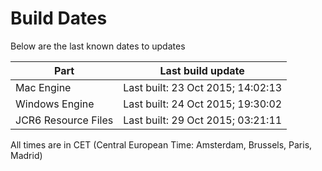 # Build Dates

Below are the last known dates to updates

Part | Last build update
-----|-----
Mac Engine | Last built: 23 Oct 2015; 14:02:13
Windows Engine | Last built: 24 Oct 2015; 19:30:02
JCR6 Resource Files | Last built: 29 Oct 2015; 03:21:11
All times are in CET (Central European Time: Amsterdam, Brussels, Paris, Madrid)



